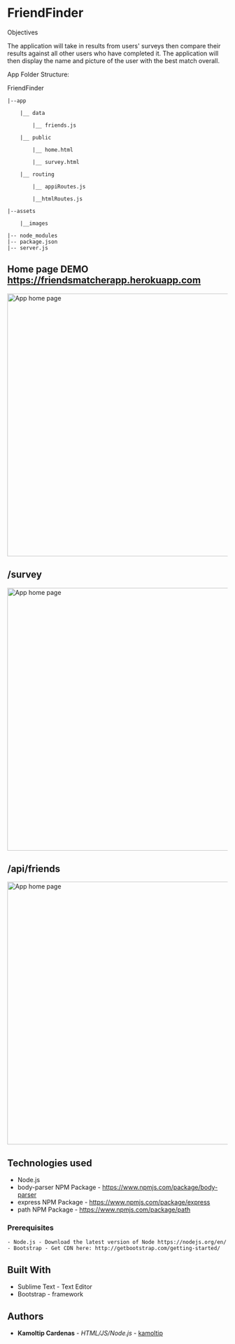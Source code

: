 # FriendFinder

Objectives


The application will take in results from users' surveys then compare their results against all other users who have completed it. The application will then display the name and picture of the user with the best match overall.

App Folder Structure:

 FriendFinder

 	|--app

 		|__ data

 			|__ friends.js

 		|__ public

 			|__ home.html

 			|__ survey.html

 		|__ routing

 			|__ appiRoutes.js

 			|__htmlRoutes.js

 	|--assets
 	
 		|__images

 	|-- node_modules
 	|-- package.json
 	|-- server.js

## Home page DEMO https://friendsmatcherapp.herokuapp.com
 <img 
    src='../assets/images/f-homepage.png' width='600' alt='App home page'>

## /survey
 <img 
    src='../assets/images/f-survey.png' width='600' alt='App home page'>

## /api/friends
  <img 
    src='../assets/images/f-api.png' width='600' alt='App home page'>


## Technologies used
- Node.js
- body-parser NPM Package - https://www.npmjs.com/package/body-parser
- express NPM Package - https://www.npmjs.com/package/express
- path NPM Package - https://www.npmjs.com/package/path

### Prerequisites

```
- Node.js - Download the latest version of Node https://nodejs.org/en/
- Bootstrap - Get CDN here: http://getbootstrap.com/getting-started/
```

## Built With

* Sublime Text - Text Editor
* Bootstrap - framework

## Authors

* **Kamoltip Cardenas** - *HTML/JS/Node.js* - [kamoltip](https://github.com/kamoltip)



